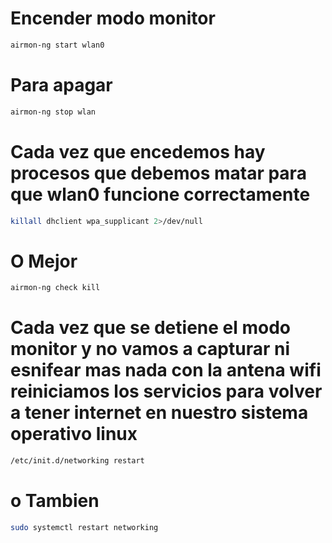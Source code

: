 # Encender modo monitor

```bash
airmon-ng start wlan0
```
# Para apagar

```bash
airmon-ng stop wlan
```
# Cada vez que encedemos hay procesos que debemos matar para que wlan0 funcione correctamente

```bash
killall dhclient wpa_supplicant 2>/dev/null
```
# O Mejor

```bash
airmon-ng check kill
```

# Cada vez que se detiene el modo monitor y no vamos a capturar ni esnifear mas nada con la antena wifi reiniciamos los servicios para volver a tener internet en nuestro sistema operativo linux

```bash
/etc/init.d/networking restart
```
# o Tambien
```bash
sudo systemctl restart networking
```
